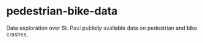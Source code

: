 # pedestrian-bike-data

Data exploration over St. Paul publicly available data on pedestrian and bike crashes.
